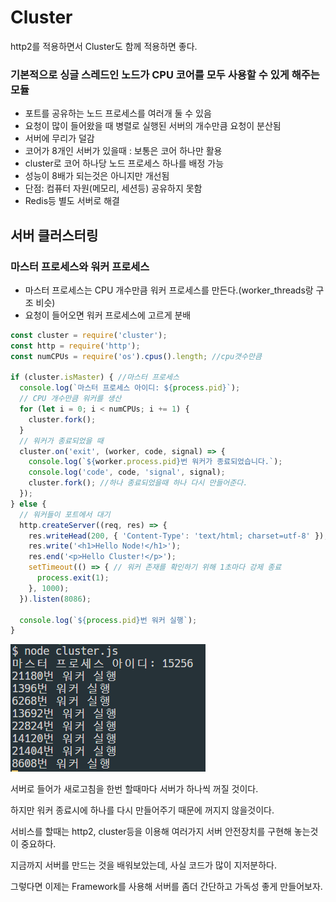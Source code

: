 # Cluster

http2를 적용하면서 Cluster도 함께 적용하면 좋다. 

### 기본적으로 싱글 스레드인 노드가 CPU 코어를 모두 사용할 수 있게 해주는 모듈

* 포트를 공유하는 노드 프로세스를 여러개 둘 수 있음
* 요청이 많이 들어왔을 때 병렬로 실행된 서버의 개수만큼 요청이 분산됨
* 서버에 무리가 덜감
* 코어가 8개인 서버가 있을때 : 보통은 코어 하나만 활용
* cluster로 코어 하나당 노드 프로세스 하나를 배정 가능
* 성능이 8배가 되는것은 아니지만 개선됨
* 단점: 컴퓨터 자원\(메모리, 세션등\) 공유하지 못함
* Redis등 별도 서버로 해결

## 서버 클러스터링

### 마스터 프로세스와 워커 프로세스

* 마스터 프로세스는 CPU 개수만큼 워커 프로세스를 만든다.\(worker\_threads랑 구조 비슷\)
* 요청이 들어오면 워커 프로세스에 고르게 분배

```javascript
const cluster = require('cluster');
const http = require('http');
const numCPUs = require('os').cpus().length; //cpu갯수만큼

if (cluster.isMaster) { //마스터 프로세스
  console.log(`마스터 프로세스 아이디: ${process.pid}`);
  // CPU 개수만큼 워커를 생산
  for (let i = 0; i < numCPUs; i += 1) {
    cluster.fork();
  }
  // 워커가 종료되었을 때
  cluster.on('exit', (worker, code, signal) => {
    console.log(`${worker.process.pid}번 워커가 종료되었습니다.`);
    console.log('code', code, 'signal', signal);
    cluster.fork(); //하나 종료되었을때 하나 다시 만들어준다. 
  });
} else {
  // 워커들이 포트에서 대기
  http.createServer((req, res) => {
    res.writeHead(200, { 'Content-Type': 'text/html; charset=utf-8' });
    res.write('<h1>Hello Node!</h1>');
    res.end('<p>Hello Cluster!</p>');
    setTimeout(() => { // 워커 존재를 확인하기 위해 1초마다 강제 종료
      process.exit(1);
    }, 1000);
  }).listen(8086);

  console.log(`${process.pid}번 워커 실행`);
}
```

![&#xD504;&#xB85C;&#xC138;&#xC2A4;&#xB294; &#xCD1D; 9&#xAC1C;&#xC9C0;&#xB9CC; &#xC11C;&#xBC84;&#xB294; 8&#xAC1C; &#xC2E4;&#xD589;](../.gitbook/assets/image%20%2832%29.png)

서버로 들어가 새로고침을 한번 할때마다 서버가 하나씩 꺼질 것이다. 

하지만 워커 종료시에 하나를 다시 만들어주기 때문에 꺼지지 않을것이다.



서비스를 할때는 http2, cluster등을 이용해 여러가지 서버 안전장치를 구현해 놓는것이 중요하다.

지금까지 서버를 만드는 것을 배워보았는데, 사실 코드가 많이 지저분하다. 

그렇다면 이제는 Framework를 사용해 서버를 좀더 간단하고 가독성 좋게 만들어보자. 



